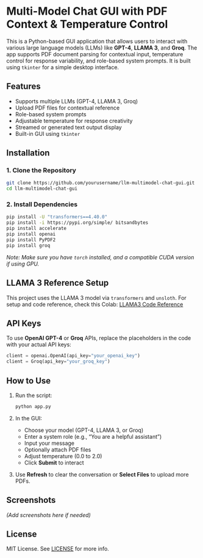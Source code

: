 # Multi-Model Chat GUI with PDF Context & Temperature Control

This is a Python-based GUI application that allows users to interact with various large language models (LLMs) like **GPT-4**, **LLAMA 3**, and **Groq**. The app supports PDF document parsing for contextual input, temperature control for response variability, and role-based system prompts. It is built using `tkinter` for a simple desktop interface.

## Features

- Supports multiple LLMs (GPT-4, LLAMA 3, Groq)
- Upload PDF files for contextual reference
- Role-based system prompts
- Adjustable temperature for response creativity
- Streamed or generated text output display
- Built-in GUI using `tkinter`

## Installation

### 1. Clone the Repository

```bash
git clone https://github.com/yourusername/llm-multimodel-chat-gui.git
cd llm-multimodel-chat-gui
```

### 2. Install Dependencies

```bash
pip install -U "transformers==4.40.0"
pip install -i https://pypi.org/simple/ bitsandbytes
pip install accelerate
pip install openai
pip install PyPDF2
pip install groq
```

*Note: Make sure you have `torch` installed, and a compatible CUDA version if using GPU.*

## LLAMA 3 Reference Setup

This project uses the LLAMA 3 model via `transformers` and `unsloth`. For setup and code reference, check this Colab:
[LLAMA3 Code Reference](https://colab.research.google.com/drive/1Z2x2ujqyGeefSUPGp31ij5dnrOSvoifq?usp=sharing)

## API Keys

To use **OpenAI GPT-4** or **Groq** APIs, replace the placeholders in the code with your actual API keys:

```python
client = openai.OpenAI(api_key="your_openai_key")
client = Groq(api_key="your_groq_key")
```

## How to Use

1. Run the script:
    ```bash
    python app.py
    ```

2. In the GUI:
    - Choose your model (GPT-4, LLAMA 3, or Groq)
    - Enter a system role (e.g., “You are a helpful assistant”)
    - Input your message
    - Optionally attach PDF files
    - Adjust temperature (0.0 to 2.0)
    - Click **Submit** to interact

3. Use **Refresh** to clear the conversation or **Select Files** to upload more PDFs.

## Screenshots

*(Add screenshots here if needed)*

## License

MIT License. See [LICENSE](LICENSE) for more info.
